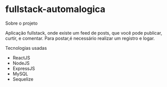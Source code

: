 # fullstack-automalogica

Sobre o projeto

Aplicação fullstack, onde existe um feed de posts, que você pode publicar, curtir, e comentar. Para postar,é necessário realizar um registro e logar.

Tecnologias usadas
- ReactJS
- NodeJS
- ExpressJS
- MySQL
- Sequelize
